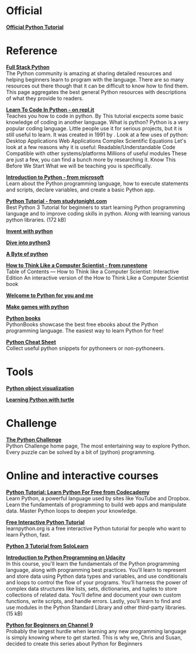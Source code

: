 Official
========
[**Official Python Tutorial**](https://docs.python.org/3/tutorial/index.html)<br/>


Reference 
=========
[**Full Stack Python**](https://www.fullstackpython.com/)<br/>
The Python community is amazing at sharing detailed resources and helping beginners learn to program with the language. There are so many resources out there though that it can be difficult to know how to find them. This page aggregates the best general Python resources with descriptions of what they provide to readers.

[**Learn To Code In Python - on repl.it**](https://repl.it/talk/learn/Learn-To-Code-In-Python/7484)<br/>
Teaches you how to code in python. By This tutorial excpects some basic knowledge of coding in another language. What is python? Python is a very popular coding language. Little people use it for serious projects, but it is still useful to learn. It was created in 1991 by . Look at a few uses of python: Desktop Applications Web Applications Complex Scientific Equations Let's look at a few reasons why it is useful: Readable/Understandable Code Compatible with other systems/platforms Millions of useful modules These are just a few, you can find a bunch more by researching it. Know This Before We Start What we will be teaching you is specifically.

[**Introduction to Python - from microsoft**](https://docs.microsoft.com/en-us/learn/modules/intro-to-python/?WT.mc_id=python-c9-niner)<br/>
Learn about the Python programming language, how to execute statements and scripts, declare variables, and create a basic Python app.

[**Python Tutorial - from studytonight.com**](https://www.studytonight.com/python/)<br/>
Best Python 3 Tutorial for beginners to start learning Python programming language and to improve coding skills in python. Along with learning various python libraries. (172 kB)
 
[**Invent with python**](https://inventwithpython.com/)<br/>

[**Dive into python3**](https://diveintopython3.net/)<br/>

[**A Byte of python**](https://python.swaroopch.com/)<br/>

[**How to Think Like a Computer Scientist - from runestone**](https://runestone.academy/runestone/books/published/thinkcspy/index.html)<br/>
Table of Contents — How to Think like a Computer Scientist: Interactive Edition
An interactive version of the How to Think Like a Computer Scientist book

[**Welcome to Python for you and me**](https://pymbook.readthedocs.io/en/latest/#)<br/>
 
[**Make games with python**](https://www.raspberrypi.org/magpi-issues/Essentials_Games_v1.pdf)<br/>
 
[**Python books**](https://pythonbooks.revolunet.com/)<br/>
PythonBooks showcase the best free ebooks about the Python programming language. The easiest way to learn Python for free!

[**Python Cheat Sheet**](https://www.pythonsheets.com/)<br/>
Collect useful python snippets for pythoneers or non-pythoneers.


 
Tools
=====

[**Python object visualization**](http://pythontutor.com/)<br/>

[**Learning Python with turtle**](http://opentechschool.github.io/python-beginners/en/index.html)<br/>
 

Challenge
=========
[**The Python Challenge**](http://www.pythonchallenge.com/)<br/>
Python Challenge home page, The most entertaining way to explore Python. Every puzzle can be solved by a bit of (python) programming.

 
Online and interactive courses 
==============================
 
[**Python Tutorial: Learn Python For Free from Codecademy**](https://www.codecademy.com/learn/learn-python)<br/>
Learn Python, a powerful language used by sites like YouTube and Dropbox. Learn the fundamentals of programming to build web apps and manipulate data. 
Master Python loops to deepen your knowledge.

[**Free Interactive Python Tutorial**](https://www.learnpython.org/)<br/>
learnpython.org is a free interactive Python tutorial for people who want to learn Python, fast.

[**Python 3 Tutorial from SoloLearn**](https://www.sololearn.com/Course/Python/)<br/>

[**Introduction to Python Programming on Udacity**](https://www.udacity.com/course/introduction-to-python--ud1110)<br/>
In this course, you'll learn the fundamentals of the Python programming language, along with programming best practices. You’ll learn to represent and store data using Python data types and variables, and use conditionals and loops to control the flow of your programs. You’ll harness the power of complex data structures like lists, sets, dictionaries, and tuples to store collections of related data. You’ll define and document your own custom functions, write scripts, and handle errors. Lastly, you’ll learn to find and use modules in the Python Standard Library and other third-party libraries. (15 kB)
 
[**Python for Beginners on Channel 9**](https://channel9.msdn.com/Series/Intro-to-Python-Development?WT.mc_id=python-c9-Channel)<br/>
Probably the largest hurdle when learning any new programming language is simply knowing where to get started. This is why we, Chris and Susan, 
decided to create this series about Python for Beginners

